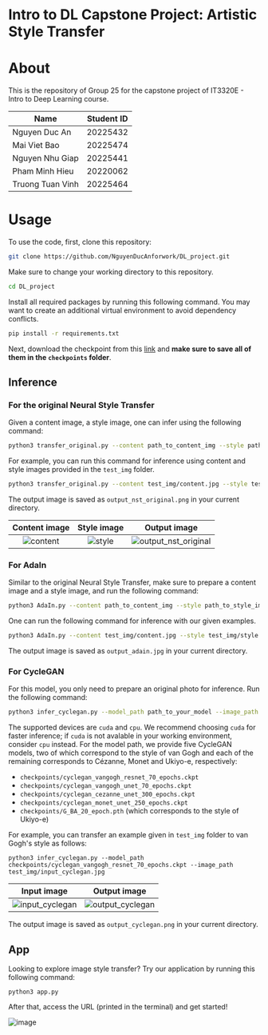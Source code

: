 # Intro to DL Capstone Project: Artistic Style Transfer

# About
This is the repository of Group 25 for the capstone project of IT3320E - Intro to Deep Learning course. 

|       Name       | Student ID|
| ---------------- | --------- |
| Nguyen Duc An   | 20225432  |
| Mai Viet Bao  | 20225474  |
| Nguyen Nhu Giap | 20225441  |
| Pham Minh Hieu | 20220062  |
| Truong Tuan Vinh  | 20225464  |


# Usage

To use the code, first, clone this repository:

```.bash
git clone https://github.com/NguyenDucAnforwork/DL_project.git
```

Make sure to change your working directory to this repository.

```.bash
cd DL_project
```

Install all required packages by running this following command. You may want to create an additional virtual environment to avoid dependency conflicts.

```.bash
pip install -r requirements.txt
```

Next, download the checkpoint from this [link](https://husteduvn-my.sharepoint.com/:f:/g/personal/hieu_pm220062_sis_hust_edu_vn/Elcb7-0vRbFEt3BdGp_Pb0YBhxcdu7hoF3c556baxfBFgQ?e=IFe2uH) and **make sure to save all of them in the `checkpoints` folder**. 

## Inference
### For the original Neural Style Transfer

Given a content image, a style image, one can infer using the following command:
```.bash
python3 transfer_original.py --content path_to_content_img --style path_to_style_img
```
For example, you can run this command for inference using content and style images provided in the `test_img` folder.

```.bash
python3 transfer_original.py --content test_img/content.jpg --style test_img/style.jpg
```
The output image is saved as `output_nst_original.png` in your current directory.

Content image             |  Style image          | Output image
:-------------------------:|:-------------------------:|:-----------------------:
![content](https://github.com/user-attachments/assets/087de1bc-2386-4e85-970b-176c6fbf6b37)|![style](https://github.com/user-attachments/assets/34a98877-13e2-469c-a16d-b9ebf8f79d61)|![output_nst_original](https://github.com/user-attachments/assets/b0c01666-39f9-4fb6-9169-d047743d8d5a)

### For AdaIn
Similar to the original Neural Style Transfer, make sure to prepare a content image and a style image, and run the following command:

```.bash
python3 AdaIn.py --content path_to_content_img --style path_to_style_img --model_path checkpoints/adain_model
```

One can run the following command for inference with our given examples.

```.bash
python3 AdaIn.py --content test_img/content.jpg --style test_img/style.jpg --model_path checkpoints/adain_model
```
The output image is saved as `output_adain.jpg` in your current directory.

### For CycleGAN
For this model, you only need to prepare an original photo for inference. Run the following command:
```.bash
python3 infer_cyclegan.py --model_path path_to_your_model --image_path path_to_your_img --device your_device
```
The supported devices are `cuda` and `cpu`. We recommend choosing `cuda` for faster inference; if `cuda` is not avalable in your working environment, consider `cpu` instead. For the model path, we provide five CycleGAN models, two of which correspond to the style of van Gogh and each of the remaining corresponds to Cézanne, Monet and Ukiyo-e, respectively:
- `checkpoints/cyclegan_vangogh_resnet_70_epochs.ckpt`
- `checkpoints/cyclegan_vangogh_unet_70_epochs.ckpt`
- `checkpoints/cyclegan_cezanne_unet_300_epochs.ckpt`
- `checkpoints/cyclegan_monet_unet_250_epochs.ckpt`
- `checkpoints/G_BA_20_epoch.pth` (which corresponds to the style of Ukiyo-e)

For example, you can transfer an example given in `test_img` folder to van Gogh's style as follows:
```
python3 infer_cyclegan.py --model_path checkpoints/cyclegan_vangogh_resnet_70_epochs.ckpt --image_path test_img/input_cyclegan.jpg 
```

Input image             | Output image
:-------------------------:|:-----------------------:
![input_cyclegan](https://github.com/user-attachments/assets/abcc2c8c-ce51-4a83-b482-b20db3317ce1)|![output_cyclegan](https://github.com/user-attachments/assets/f86576f8-473e-49e6-bde6-14b5e85e35d5)

The output image is saved as `output_cyclegan.png` in your current directory.

## App
Looking to explore image style transfer? Try our application by running this following command:
```
python3 app.py
```
After that, access the URL (printed in the terminal) and get started!

![image](https://github.com/user-attachments/assets/1ab08304-08ec-4c7f-9f1d-f95687e2d6be)








